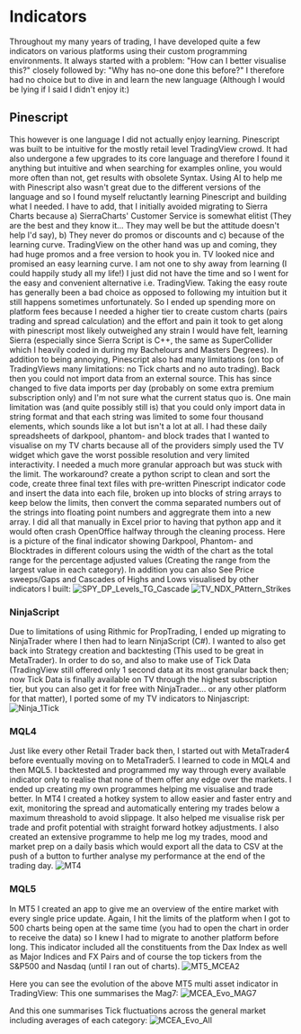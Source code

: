 # Indicators
Throughout my many years of trading, I have developed quite a few indicators on various platforms using their custom programming environments. It always started with a problem: "How can I better visualise this?" closely followed by: "Why has no-one done this before?" I therefore had no choice but to dive in and learn the new language (Although I would be lying if I said I didn't enjoy it:)

## Pinescript
This however is one language I did not actually enjoy learning. Pinescript was built to be intuitive for the mostly retail level TradingView crowd. It had also undergone a few upgrades to its core language and therefore I found it anything but intuitive and when searching for examples online, you would more often than not, get results with obsolete Syntax. Using AI to help me with Pinescript also wasn't great due to the different versions of the language and so I found myself reluctantly learning Pinescript and building what I needed. I have to add, that I initially avoided migrating to Sierra Charts because a) SierraCharts' Customer Service is somewhat elitist (They are the best and they know it... They may well be but the attitude doesn't help I'd say), b) They never do promos or discounts and c) because of the learning curve. TradingView on the other hand was up and coming, they had huge promos and a free version to hook you in. TV looked nice and promised an easy learning curve. I am not one to shy away from learning (I could happily study all my life!) I just did not have the time and so I went for the easy and convenient alternative i.e. TradingView. Taking the easy route has generally been a bad choice as opposed to following my intuition but it still happens sometimes unfortunately. So I ended up spending more on platform fees because I needed a higher tier to create custom charts (pairs trading and spread calculation) and the effort and pain it took to get along with pinescript most likely outweighed any strain I would have felt, learning Sierra (especially since Sierra Script is C++, the same as SuperCollider which I heavily coded in during my Bachelours and Masters Degrees). In addition to being annoying, Pinescript also had many limitations (on top of TradingViews many limitations: no Tick charts and no auto trading). Back then you could not import data from an external source. This has since changed to five data imports per day (probably on some extra premium subscription only) and I'm not sure what the current status quo is. One main limitation was (and quite possibly still is) that you could only import data in string format and that each string was limited to some four thousand elements, which sounds like a lot but isn't a lot at all. I had these daily spreadsheets of darkpool, phantom- and block trades that I wanted to visualise on my TV charts because all of the providers simply used the TV widget which gave the worst possible resolution and very limited interactivity. I needed a much more granular approach but was stuck with the limit. The workaround? create a python script to clean and sort the code, create three final text files with pre-written Pinescript indicator code and insert the data into each file, broken up into blocks of string arrays to keep below the limits, then convert the comma separated numbers out of the strings into floating point numbers and aggregrate them into a new array. I did all that manually in Excel prior to having that python app and it would often crash OpenOffice halfway through the cleaning process. Here is a picture of the final indicator showing Darkpool, Phantom- and Blocktrades in different colours using the width of the chart as the total range for the percentage adjusted values (Creating the range from the largest value in each category). In addition you can also See Price sweeps/Gaps and Cascades of Highs and Lows visualised by other indicators I built:
![SPY_DP_Levels_TG_Cascade](https://github.com/user-attachments/assets/5294b1fe-7403-4fd7-9f7b-c32d096b1f69)
![TV_NDX_PAttern_Strikes](https://github.com/user-attachments/assets/18aaeb1b-f981-40d6-9311-d97060f26f19)

### NinjaScript
Due to limitations of using Rithmic for PropTrading, I ended up migrating to NinjaTrader where I then had to learn NinjaScript (C#). I wanted to also get back into Strategy creation and backtesting (This used to be great in MetaTrader). In order to do so, and also to make use of Tick Data (TradingView still offered only 1 second data at its most granular back then; now Tick Data is finally available on TV through the highest subscription tier, but you can also get it for free with NinjaTrader... or any other platform for that matter), I ported some of my TV indicators to Ninjascript:
![Ninja_1Tick](https://github.com/user-attachments/assets/460e8c26-eaa7-4f3e-91e8-747ce15befbf)


### MQL4
Just like every other Retail Trader back then, I started out with MetaTrader4 before eventually moving on to MetaTrader5. I learned to code in MQL4 and then MQL5. I backtested and programmed my way through every available indicator only to realise that none of them offer any edge over the markets. I ended up creating my own programmes helping me visualise and trade better. In MT4 I created a hotkey system to allow easier and faster entry and exit, monitoring the spread and automatically entering my trades below a maximum threashold to avoid slippage. It also helped me visualise risk per trade and profit potential with straight forward hotkey adjustments. I also created an extensive programme to help me log my trades, mood and market prep on a daily basis which would export all the data to CSV at the push of a button to further analyse my performance at the end of the trading day.
![MT4](https://github.com/user-attachments/assets/6538816c-b5ba-490f-906c-6e8be8c0e2ad)

### MQL5
In MT5 I created an app to give me an overview of the entire market with every single price update. Again, I hit the limits of the platform when I got to 500 charts being open at the same time (you had to open the chart in order to receive the data) so I knew I had to migrate to another platform before long. This indicator included all the constituents from the Dax Index as well as Major Indices and FX Pairs and of course the top tickers from the S&P500 and Nasdaq (until I ran out of charts).
![MT5_MCEA2](https://github.com/user-attachments/assets/580e7dcc-8e47-4ec4-a13c-5b537e8f3834)


Here you can see the evolution of the above MT5 multi asset indicator in TradingView:
This one summarises the Mag7:
![MCEA_Evo_MAG7](https://github.com/user-attachments/assets/75d35790-b288-4fe0-806e-02c206153e80)

And this one summarises Tick fluctuations across the general market including averages of each category:
![MCEA_Evo_All](https://github.com/user-attachments/assets/f20a4517-997f-44dd-bdac-e507afda3672)





